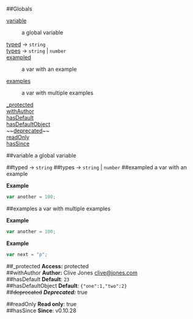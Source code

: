 ##Globals
<dl>
<dt><a href="#variable">variable</a></dt>
<dd><p>a global variable</p>
</dd>
<dt><a href="#typed">typed</a> → <code>string</code></dt>
<dd></dd>
<dt><a href="#types">types</a> → <code>string</code> | <code>number</code></dt>
<dd></dd>
<dt><a href="#exampled">exampled</a></dt>
<dd><p>a var with an example</p>
</dd>
<dt><a href="#examples">examples</a></dt>
<dd><p>a var with multiple examples</p>
</dd>
<dt><a href="#_protected">_protected</a></dt>
<dd></dd>
<dt><a href="#withAuthor">withAuthor</a></dt>
<dd></dd>
<dt><a href="#hasDefault">hasDefault</a></dt>
<dd></dd>
<dt><a href="#hasDefaultObject">hasDefaultObject</a></dt>
<dd></dd>
<dt>~~<a href="#deprecated">deprecated</a>~~</dt>
<dd></dd>
<dt><a href="#readOnly">readOnly</a></dt>
<dd></dd>
<dt><a href="#hasSince">hasSince</a></dt>
<dd></dd>
</dl>
<a name="variable"></a>
##variable
a global variable

<a name="typed"></a>
##typed → <code>string</code>
<a name="types"></a>
##types → <code>string</code> \| <code>number</code>
<a name="exampled"></a>
##exampled
a var with an example

**Example**  
```js
var another = 100;
```
<a name="examples"></a>
##examples
a var with multiple examples

**Example**  
```js
var another = 100;
```
**Example**  
```js
var next = "p";
```
<a name="_protected"></a>
##_protected
**Access:** protected  
<a name="withAuthor"></a>
##withAuthor
**Author:** Clive Jones <clive@jones.com>  
<a name="hasDefault"></a>
##hasDefault
**Default**: `23`  
<a name="hasDefaultObject"></a>
##hasDefaultObject
**Default**: `{"one":1,"two":2}`  
<a name="deprecated"></a>
##~~deprecated~~
***Deprecated:*** true  

<a name="readOnly"></a>
##readOnly
**Read only**: true  
<a name="hasSince"></a>
##hasSince
**Since**: v0.10.28  
